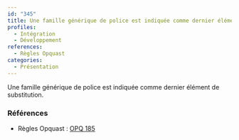 ```yaml
---
id: "345"
title: Une famille générique de police est indiquée comme dernier élément de substitution
profiles:
  - Intégration
  - Développement
references:
  - Règles Opquast
categories:
  - Présentation
---
```


Une famille générique de police est indiquée comme dernier élément de substitution.

### Références

*   Règles Opquast : [OPQ 185](https://checklists.opquast.com/fr/assurance-qualite-web/une-famille-generique-de-police-est-indiquee-comme-dernier-element-de-substitution)

